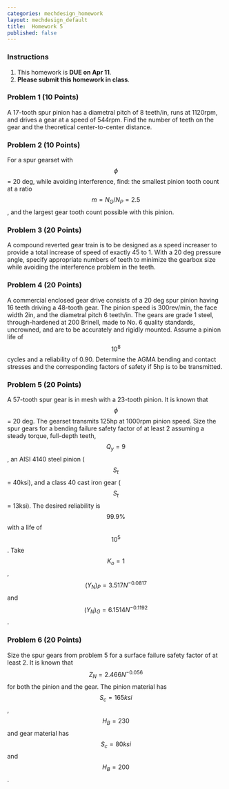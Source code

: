 ```yaml
---
categories: mechdesign_homework
layout: mechdesign_default
title:  Homework 5
published: false
---
```

<style TYPE="text/css">
code.has-jax {font: inherit; font-size: 100%; background: inherit; border: inherit;}
</style>
<script type="text/x-mathjax-config">
MathJax.Hub.Config({
    tex2jax: {
        inlineMath: [['$','$'], ['\\(','\\)']],
        skipTags: ['script', 'noscript', 'style', 'textarea', 'pre'] // removed 'code' entry
    }
});
MathJax.Hub.Queue(function() {
    var all = MathJax.Hub.getAllJax(), i;
    for(i = 0; i < all.length; i += 1) {
        all[i].SourceElement().parentNode.className += ' has-jax';
    }
});
</script>
<script type="text/javascript" src="http://cdn.mathjax.org/mathjax/latest/MathJax.js?config=TeX-AMS-MML_HTMLorMML"></script>


### Instructions

1. This homework is **DUE on Apr 11**.
2. **Please submit this homework in class**.

### Problem 1 (10 Points)

A 17-tooth spur pinion has a diametral pitch of 8 teeth/in, runs at 1120rpm, and drives a
gear at a speed of 544rpm. Find the number of teeth on the gear and the theoretical
center-to-center distance.

### Problem 2 (10 Points)
For a spur gearset with $$\phi$$ = 20 deg, while avoiding interference, find: the smallest pinion tooth
count at a ratio $$m = N_G/N_P = 2.5$$, and the largest gear tooth count possible with this pinion.

### Problem 3 (20 Points)
A compound reverted gear train is to be designed as a speed increaser to provide a total
increase of speed of exactly 45 to 1. With a 20 deg pressure angle, specify appropriate numbers
of teeth to minimize the gearbox size while avoiding the interference problem in the teeth.

### Problem 4 (20 Points)
A commercial enclosed gear drive consists of a 20 deg spur pinion having 16 teeth driving
a 48-tooth gear. The pinion speed is 300rev/min, the face width 2in, and the diametral pitch
6 teeth/in. The gears are grade 1 steel, through-hardened at 200 Brinell, made to No. 6
quality standards, uncrowned, and are to be accurately and rigidly mounted. Assume a pinion
life of $$10^8$$ cycles and a reliability of 0.90. Determine the AGMA bending and contact stresses
and the corresponding factors of safety if 5hp is to be transmitted.

### Problem 5 (20 Points)
A 57-tooth spur gear is in mesh with a 23-tooth pinion. It is known that $$\phi$$ = 20 deg. 
The gearset transmits 125hp at 1000rpm pinion speed. Size the spur gears for a bending failure safety
factor of at least 2 assuming a steady torque, full-depth teeth, $$Q_y = 9$$, an AISI 4140 steel
pinion ($$S_t$$ = 40ksi), and a class 40 cast iron gear ($$S_t$$ = 13ksi). 
The desired reliability is $$99.9\%$$
with a life of $$10^5$$. Take $$K_o = 1$$, $$(Y_N)_P = 3.517N^{-0.0817}$$ 
and $$(Y_N)_G = 6.1514N^{-0.1192} $$.

### Problem 6 (20 Points)
Size the spur gears from problem 5 for a surface failure safety factor of at least 2. It is known
that $$Z_N = 2.466N^{-0.056}$$ for both the pinion and the gear. 
The pinion material has $$S_c = 165ksi$$,
$$H_B = 230$$ and gear material has $$S_c = 80ksi$$ and $$H_B = 200$$.
